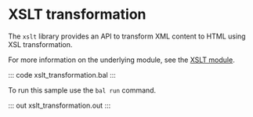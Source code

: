 # XSLT transformation

The `xslt` library provides an API to transform XML content to HTML using XSL transformation.

For more information on the underlying module, see the [XSLT module](https://docs.central.ballerina.io/ballerina/xslt/latest/).

::: code xslt_transformation.bal :::

To run this sample use the `bal run` command.

::: out xslt_transformation.out :::